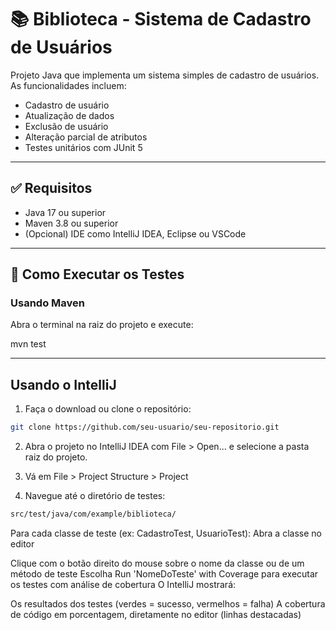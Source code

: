 # 📚 Biblioteca - Sistema de Cadastro de Usuários

Projeto Java que implementa um sistema simples de cadastro de usuários. As funcionalidades incluem:

- Cadastro de usuário
- Atualização de dados
- Exclusão de usuário
- Alteração parcial de atributos
- Testes unitários com JUnit 5

---

## ✅ Requisitos

- Java 17 ou superior
- Maven 3.8 ou superior
- (Opcional) IDE como IntelliJ IDEA, Eclipse ou VSCode

---

## 🚀 Como Executar os Testes

### Usando Maven

Abra o terminal na raiz do projeto e execute:


mvn test

---
##  Usando o IntelliJ
1. Faça o download ou clone o repositório:

```bash
git clone https://github.com/seu-usuario/seu-repositorio.git
```
2. Abra o projeto no IntelliJ IDEA com File > Open... e selecione a pasta raiz do projeto.

3. Vá em File > Project Structure > Project

4. Navegue até o diretório de testes:

```bash
src/test/java/com/example/biblioteca/
```

Para cada classe de teste (ex: CadastroTest, UsuarioTest):
Abra a classe no editor

Clique com o botão direito do mouse sobre o nome da classe ou de um método de teste
Escolha Run 'NomeDoTeste' with Coverage para executar os testes com análise de cobertura
O IntelliJ mostrará:

Os resultados dos testes (verdes = sucesso, vermelhos = falha)
A cobertura de código em porcentagem, diretamente no editor (linhas destacadas)
